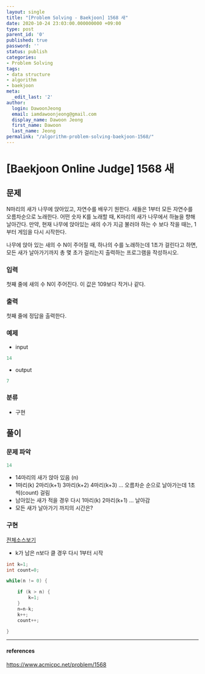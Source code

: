 ```yaml
---
layout: single
title: "[Problem Solving - Baekjoon] 1568 새"
date: 2020-10-24 23:03:00.000000000 +09:00
type: post
parent_id: '0'
published: true
password: ''
status: publish
categories:
- Problem Solving
tags:
- data structure
- algorithm
- baekjoon
meta:
  _edit_last: '2'
author:
  login: DawoonJeong
  email: iamdawoonjeong@gmail.com
  display_name: Dawoon Jeong
  first_name: Dawoon
  last_name: Jeong
permalink: "/algorithm-problem-solving-baekjoon-1568/"
---
```

# [Baekjoon Online Judge] 1568 새

## 문제
N마리의 새가 나무에 앉아있고, 자연수를 배우기 원한다. 새들은 1부터 모든 자연수를 오름차순으로 노래한다. 어떤 숫자 K를 노래할 때, K마리의 새가 나무에서 하늘을 향해 날아간다. 만약, 현재 나무에 앉아있는 새의 수가 지금 불러야 하는 수 보다 작을 때는, 1부터 게임을 다시 시작한다.

나무에 앉아 있는 새의 수 N이 주어질 때, 하나의 수를 노래하는데 1초가 걸린다고 하면, 모든 새가 날아가기까지 총 몇 초가 걸리는지 출력하는 프로그램을 작성하시오.

### 입력
첫째 줄에 새의 수 N이 주어진다. 이 값은 109보다 작거나 같다.

### 출력
첫째 줄에 정답을 출력한다.


### 예제
- input

```java
14
```

- output

```java
7
```

### 분류
- 구현

## 풀이

### 문제 파악

```java
14
```

- 14마리의 새가 앉아 있음 (n)
- 1마리(k) 2마리(k+1) 3마리(k+2) 4마리(k+3) ... 오름차순 순으로 날아가는데 1초씩(count) 걸림
- 남아있는 새가 적을 경우 다시 1마리(k) 2마리(k+1) ... 날아감
- 모든 새가 날아가기 까지의 시간은?


### 구현

[전체소스보기](https://github.com/iamdawoonjeong/java-datastructure-algorithm/blob/master/java-algorithm-problem-solving/src/baekjoon/bird1568/Main.java)

- k가 남은 n보다 클 경우 다시 1부터 시작

```java
int k=1;
int count=0;

while(n != 0) {

    if (k > n) {
        k=1;
    }
    n=n-k;
    k++;
    count++;

}
```

---

#### references
<https://www.acmicpc.net/problem/1568>
